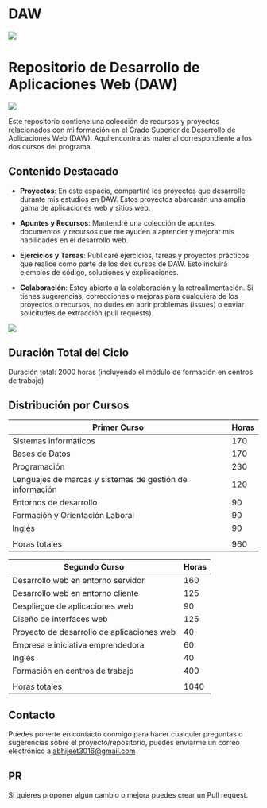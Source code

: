 # DAW
![](https://i.imgur.com/waxVImv.png)
# Repositorio de Desarrollo de Aplicaciones Web (DAW)
![](https://i.imgur.com/waxVImv.png)

Este repositorio contiene una colección de recursos y proyectos relacionados con mi formación en el Grado Superior de Desarrollo de Aplicaciones Web (DAW). Aquí encontrarás material correspondiente a los dos cursos del programa.

## Contenido Destacado

- **Proyectos**: En este espacio, compartiré los proyectos que desarrolle durante mis estudios en DAW. Estos proyectos abarcarán una amplia gama de aplicaciones web y sitios web.

- **Apuntes y Recursos**: Mantendré una colección de apuntes, documentos y recursos que me ayuden a aprender y mejorar mis habilidades en el desarrollo web.

- **Ejercicios y Tareas**: Publicaré ejercicios, tareas y proyectos prácticos que realice como parte de los dos cursos de DAW. Esto incluirá ejemplos de código, soluciones y explicaciones.

- **Colaboración**: Estoy abierto a la colaboración y la retroalimentación. Si tienes sugerencias, correcciones o mejoras para cualquiera de los proyectos o recursos, no dudes en abrir problemas (issues) o enviar solicitudes de extracción (pull requests).

![](https://i.imgur.com/waxVImv.png)
## Duración Total del Ciclo
Duración total: 2000 horas (incluyendo el módulo de formación en centros de trabajo)


## Distribución por Cursos

| Primer Curso                                               | Horas |
|------------------------------------------------------|-------|
| Sistemas informáticos                                | 170   |
| Bases de Datos                                       | 170   |
| Programación                                         | 230   |
| Lenguajes de marcas y sistemas de gestión de información | 120 |
| Entornos de desarrollo                               | 90    |
| Formación y Orientación Laboral                       | 90    |
| Inglés                                               | 90    |
|||
|                                                     Horas totales  | 960    |

| Segundo Curso                                               | Horas |
|------------------------------------------------------|-------|
| Desarrollo web en entorno servidor                    | 160   |
| Desarrollo web en entorno cliente                     | 125   |
| Despliegue de aplicaciones web                        | 90    |
| Diseño de interfaces web                             | 125   |
| Proyecto de desarrollo de aplicaciones web            | 40    |
| Empresa e iniciativa emprendedora                     | 60    |
| Inglés                                               | 40    |
| Formación en centros de trabajo                       | 400   |
|||
|                                                     Horas totales  | 1040    |


## Contacto

Puedes ponerte en contacto conmigo para hacer cualquier preguntas o sugerencias sobre el proyecto/repositorio, puedes enviarme un correo electrónico a abhijeet3016@gmail.com 

## PR
Si quieres proponer algun cambio o mejora puedes crear un Pull request.
